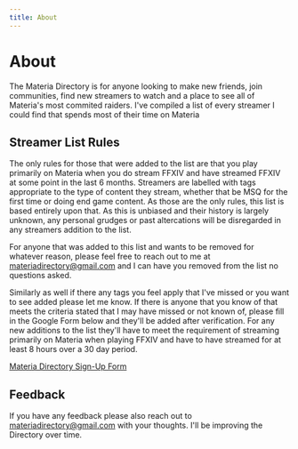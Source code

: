```yaml
---
title: About
---
```


# About

The Materia Directory is for anyone looking to make new friends, join communities, find new streamers to watch and a place to see all of Materia's most commited raiders. I've compiled a list of every streamer I could find that spends most of their time on Materia

## Streamer List Rules

The only rules for those that were added to the list are that you play primarily on Materia when you do stream FFXIV and have streamed FFXIV at some point in the last 6 months. Streamers are labelled with tags appropriate to the type of content they stream, whether that be MSQ for the first time or doing end game content. As those are the only rules, this list is based entirely upon that. As this is unbiased and their history is largely unknown, any personal grudges or past altercations will be disregarded in any streamers addition to the list.

For anyone that was added to this list and wants to be removed for whatever reason, please feel free to reach out to me at materiadirectory@gmail.com and I can have you removed from the list no questions asked. 

Similarly as well if there any tags you feel apply that I've missed or you want to see added please let me know. If there is anyone that you know of that meets the criteria stated that I may have missed or not known of, please fill in the Google Form below and they'll be added after verification. For any new additions to the list they'll have to meet the requirement of streaming primarily on Materia when playing FFXIV and have to have streamed for at least 8 hours over a 30 day period.

[Materia Directory Sign-Up Form](https://forms.gle/j7cR9FCs6eYYVFW99)

## Feedback

If you have any feedback please also reach out to [materiadirectory@gmail.com](mailto:materiadirectory@gmail.com) with your thoughts. I'll be improving the Directory over time.

